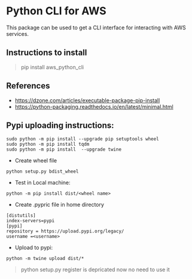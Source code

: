 # Python CLI for AWS

This package can be used to get a CLI interface for interacting with AWS services.

## Instructions to install

> pip install aws_python_cli

## References

- https://dzone.com/articles/executable-package-pip-install
- https://python-packaging.readthedocs.io/en/latest/minimal.html

## Pypi uploading instructions:

```
sudo python -m pip install --upgrade pip setuptools wheel
sudo python -m pip install tqdm
sudo python -m pip install  --upgrade twine
```

- Create wheel file

```
python setup.py bdist_wheel
```

- Test in Local machine:
```
python -m pip install dist/<wheel name>
```

- Create .pypric file in home directory

```
[distutils] 
index-servers=pypi
[pypi] 
repository = https://upload.pypi.org/legacy/ 
username =<username>
```

- Upload to pypi:

```
python -m twine upload dist/*
```

> python setup.py register is depricated now no need to use it